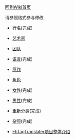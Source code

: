 ﻿[回到Wiki首页](Home)

请参照格式参与修改
* [行名](rows)(完成)
* [艺术家](artist)
* [团队](group)
* [语言](language)(完成)
* [原作](parody)
* [角色](character)
* [女性](female)(完成)
* [男性](male)(完成)
* [重新分类](reclass)(完成)
* [杂项](misc)(完成)

* [EhTagTranslater项目整体介绍](使用文档)